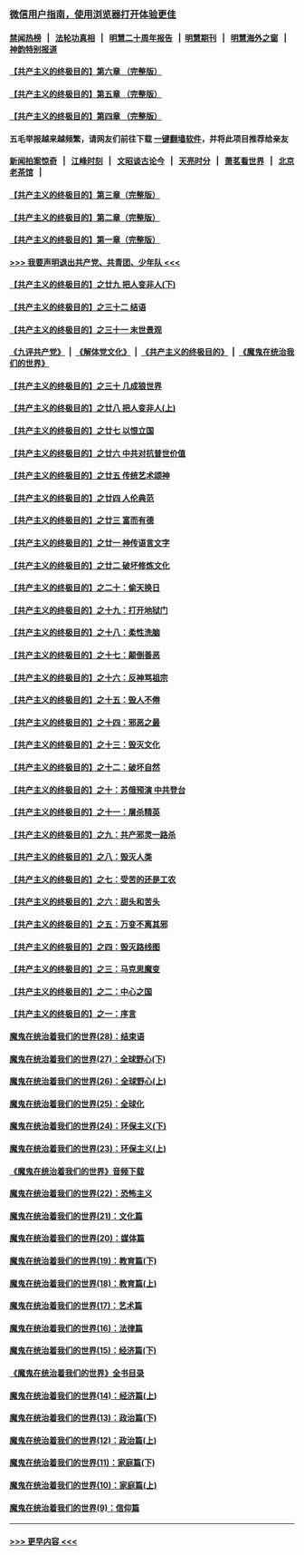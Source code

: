 ### [微信用户指南，使用浏览器打开体验更佳](https://github.com/gfw-breaker/banned-news1/blob/master/indexes/wechat-guide.md?t=0)
#### [禁闻热榜](热点新闻.md?t=0)  &nbsp;&nbsp;|&nbsp;&nbsp; [法轮功真相](https://github.com/gfw-breaker/truth/blob/master/README.md?t=0) &nbsp;&nbsp;|&nbsp;&nbsp; [明慧二十周年报告](https://github.com/gfw-breaker/mh-reports/blob/master/README.md?t=0) &nbsp;&nbsp;|&nbsp;&nbsp;[明慧期刊](https://github.com/gfw-breaker/mh-qikan) &nbsp;&nbsp;|&nbsp;&nbsp; [明慧海外之窗](https://github.com/gfw-breaker/mh-news/blob/master/README.md?t=0) &nbsp;&nbsp;|&nbsp;&nbsp; [神韵特别报道](https://github.com/gfw-breaker/mh-news/blob/master/shenyun.md?t=0)
#### [【共产主义的终极目的】第六章 （完整版）](../pages/nsc422/n11428913.md?t=02080344) 
#### [【共产主义的终极目的】第五章 （完整版）](../pages/nsc422/n11428912.md?t=02080344) 
#### [【共产主义的终极目的】第四章 （完整版）](../pages/nsc422/n11428907.md?t=02080344) 
#### 五毛举报越来越频繁，请网友们前往下载 [一键翻墙软件](https://github.com/gfw-breaker/ssr-accounts)，并将此项目推荐给亲友
#### [新闻拍案惊奇](https://github.com/gfw-breaker/banned-news1/blob/master/pages/link4.md) &nbsp;&nbsp;|&nbsp;&nbsp; [江峰时刻](https://github.com/gfw-breaker/banned-news1/blob/master/pages/link4.md) &nbsp;&nbsp;|&nbsp;&nbsp; [文昭谈古论今](https://github.com/gfw-breaker/banned-news1/blob/master/pages/link4.md) &nbsp;&nbsp;|&nbsp;&nbsp; [天亮时分](https://github.com/gfw-breaker/banned-news1/blob/master/pages/link4.md) &nbsp;&nbsp;|&nbsp;&nbsp; [萧茗看世界](https://github.com/gfw-breaker/banned-news1/blob/master/pages/link4.md) &nbsp;&nbsp;|&nbsp;&nbsp; [北京老茶馆](https://github.com/gfw-breaker/banned-news1/blob/master/pages/link4.md) &nbsp;&nbsp;|&nbsp;&nbsp; 
#### [【共产主义的终极目的】第三章（完整版）](../pages/nsc422/n11428848.md?t=02080344) 
#### [【共产主义的终极目的】第二章（完整版）](../pages/nsc422/n11428831.md?t=02080344) 
#### [【共产主义的终极目的】第一章（完整版）](../pages/nsc422/n11417651.md?t=02080344) 
#### [>>> 我要声明退出共产党、共青团、少年队 <<<](https://github.com/begood0513/goodnews/blob/master/quit/letter.md) 
#### [【共产主义的终极目的】之廿九 把人变非人(下)](../pages/nsc422/n11344140.md?t=02080344) 
#### [【共产主义的终极目的】之三十二 结语](../pages/nsc422/n11360535.md?t=02080344) 
#### [【共产主义的终极目的】之三十一 末世景观](../pages/nsc422/n11351129.md?t=02080344) 
#### [《九评共产党》](https://github.com/begood0513/9ping.md/blob/master/README.md) &nbsp;|&nbsp; [《解体党文化》](../../../../jtdwh.md/blob/master/README.md)  &nbsp;|&nbsp; [《共产主义的终极目的》](../../../../gczydzjmd.md/blob/master/README.md) &nbsp;|&nbsp; [《魔鬼在统治我们的世界》](../../../../mgztzwmdsj.md/blob/master/README.md) 
#### [【共产主义的终极目的】之三十 几成狼世界](../pages/nsc422/n11348280.md?t=02080344) 
#### [【共产主义的终极目的】之廿八 把人变非人(上)](../pages/nsc422/n11340492.md?t=02080344) 
#### [【共产主义的终极目的】之廿七 以恨立国](../pages/nsc422/n11336944.md?t=02080344) 
#### [【共产主义的终极目的】之廿六 中共对抗普世价值](../pages/nsc422/n11324785.md?t=02080344) 
#### [【共产主义的终极目的】之廿五 传统艺术颂神](../pages/nsc422/n11296396.md?t=02080344) 
#### [【共产主义的终极目的】之廿四 人伦典范](../pages/nsc422/n11296397.md?t=02080344) 
#### [【共产主义的终极目的】之廿三 富而有德](../pages/nsc422/n11283598.md?t=02080344) 
#### [【共产主义的终极目的】之廿一 神传语言文字](../pages/nsc422/n11263265.md?t=02080344) 
#### [【共产主义的终极目的】之廿二 破坏修炼文化](../pages/nsc422/n11245728.md?t=02080344) 
#### [【共产主义的终极目的】之二十：偷天换日](../pages/nsc422/n11238846.md?t=02080344) 
#### [【共产主义的终极目的】之十九：打开地狱门](../pages/nsc422/n11206376.md?t=02080344) 
#### [【共产主义的终极目的】之十八：柔性洗脑](../pages/nsc422/n11199994.md?t=02080344) 
#### [【共产主义的终极目的】之十七：颠倒善恶](../pages/nsc422/n11179782.md?t=02080344) 
#### [【共产主义的终极目的】之十六：反神骂祖宗](../pages/nsc422/n11166798.md?t=02080344) 
#### [【共产主义的终极目的】之十五：毁人不倦](../pages/nsc422/n11166792.md?t=02080344) 
#### [【共产主义的终极目的】之十四：邪恶之最](../pages/nsc422/n11150249.md?t=02080344) 
#### [【共产主义的终极目的】之十三：毁灭文化](../pages/nsc422/n11135227.md?t=02080344) 
#### [【共产主义的终极目的】之十二：破坏自然](../pages/nsc422/n11135214.md?t=02080344) 
#### [【共产主义的终极目的】之十：苏俄预演 中共登台](../pages/nsc422/n11118424.md?t=02080344) 
#### [【共产主义的终极目的】之十一：屠杀精英](../pages/nsc422/n11118442.md?t=02080344) 
#### [【共产主义的终极目的】之九：共产邪灵一路杀](../pages/nsc422/n11114139.md?t=02080344) 
#### [【共产主义的终极目的】之八：毁灭人类](../pages/nsc422/n11108503.md?t=02080344) 
#### [【共产主义的终极目的】之七：受苦的还是工农](../pages/nsc422/n11101809.md?t=02080344) 
#### [【共产主义的终极目的】之六：甜头和苦头](../pages/nsc422/n11096971.md?t=02080344) 
#### [【共产主义的终极目的】之五：万变不离其邪](../pages/nsc422/n11091285.md?t=02080344) 
#### [【共产主义的终极目的】之四：毁灭路线图](../pages/nsc422/n11086284.md?t=02080344) 
#### [【共产主义的终极目的】之三：马克思魔变](../pages/nsc422/n11061941.md?t=02080344) 
#### [【共产主义的终极目的】之二：中心之国](../pages/nsc422/n11047728.md?t=02080344) 
#### [【共产主义的终极目的】之一：序言](../pages/nsc422/n11086077.md?t=02080344) 
#### [魔鬼在统治着我们的世界(28)：结束语](../pages/nsc422/n10936246.md?t=02080344) 
#### [魔鬼在统治着我们的世界(27)：全球野心(下)](../pages/nsc422/n10928319.md?t=02080344) 
#### [魔鬼在统治着我们的世界(26)：全球野心(上)](../pages/nsc422/n10900318.md?t=02080344) 
#### [魔鬼在统治着我们的世界(25)：全球化](../pages/nsc422/n10788205.md?t=02080344) 
#### [魔鬼在统治着我们的世界(24)：环保主义(下)](../pages/nsc422/n10695307.md?t=02080344) 
#### [魔鬼在统治着我们的世界(23)：环保主义(上)](../pages/nsc422/n10688613.md?t=02080344) 
#### [《魔鬼在统治着我们的世界》音频下载](../pages/nsc422/n10635553.md?t=02080344) 
#### [魔鬼在统治着我们的世界(22)：恐怖主义](../pages/nsc422/n10614727.md?t=02080344) 
#### [魔鬼在统治着我们的世界(21)：文化篇](../pages/nsc422/n10597706.md?t=02080344) 
#### [魔鬼在统治着我们的世界(20)：媒体篇](../pages/nsc422/n10586579.md?t=02080344) 
#### [魔鬼在统治着我们的世界(19)：教育篇(下)](../pages/nsc422/n10564808.md?t=02080344) 
#### [魔鬼在统治着我们的世界(18)：教育篇(上)](../pages/nsc422/n10526970.md?t=02080344) 
#### [魔鬼在统治着我们的世界(17)：艺术篇](../pages/nsc422/n10499093.md?t=02080344) 
#### [魔鬼在统治着我们的世界(16)：法律篇](../pages/nsc422/n10485969.md?t=02080344) 
#### [魔鬼在统治着我们的世界(15)：经济篇(下)](../pages/nsc422/n10469975.md?t=02080344) 
#### [《魔鬼在统治着我们的世界》全书目录](../pages/nsc422/n10464261.md?t=02080344) 
#### [魔鬼在统治着我们的世界(14)：经济篇(上)](../pages/nsc422/n10457370.md?t=02080344) 
#### [魔鬼在统治着我们的世界(13)：政治篇(下)](../pages/nsc422/n10448270.md?t=02080344) 
#### [魔鬼在统治着我们的世界(12)：政治篇(上)](../pages/nsc422/n10444576.md?t=02080344) 
#### [魔鬼在统治着我们的世界(11)：家庭篇(下)](../pages/nsc422/n10440961.md?t=02080344) 
#### [魔鬼在统治着我们的世界(10)：家庭篇(上)](../pages/nsc422/n10435448.md?t=02080344) 
#### [魔鬼在统治着我们的世界(9)：信仰篇](../pages/nsc422/n10432159.md?t=02080344) 

----
#### [ >>> 更早内容 <<< ](../indexes/nsc422-earlier.md)
